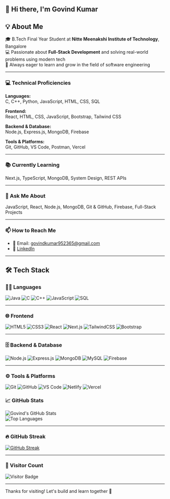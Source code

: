 ## 👋 Hi there, I'm Govind Kumar

<!--
✨ This is a special repository because its `README.md` (this file) appears on your GitHub profile.
-->

<!--
### 🎓 About Me
- 🎓 **B.Tech Final Year Student** at **Nitte Meenakshi Institute of Technology**, Bangalore  
- 💻 Passionate about **Full-Stack Development** and solving real-world problems using modern tech  
- 🚀 Always eager to learn and grow in the field of software engineering

---
-->
## 💡 About Me

🎓 B.Tech Final Year Student at **Nitte Meenakshi Institute of Technology**, Bangalore  
💻 Passionate about **Full-Stack Development** and solving real-world problems using modern tech  
🚀 Always eager to learn and grow in the field of software engineering

---

### 💻 Technical Proficiencies

**Languages:**  
C, C++, Python, JavaScript, HTML, CSS, SQL

**Frontend:**  
React, HTML, CSS, JavaScript, Bootstrap, Tailwind CSS

**Backend & Database:**  
Node.js, Express.js, MongoDB, Firebase

**Tools & Platforms:**  
Git, GitHub, VS Code, Postman, Vercel

---

### 📚 Currently Learning
Next.js, TypeScript, MongoDB, System Design, REST APIs

---

### 💬 Ask Me About
JavaScript, React, Node.js, MongoDB, Git & GitHub, Firebase, Full-Stack Projects

---

### 📫 How to Reach Me
- 📧 Email: [govindkumar952365@gmail.com](mailto:govindkumar952365@gmail.com)  
- 🔗 [LinkedIn](https://www.linkedin.com/in/govind-kumar-61a212271/)

---

## 🛠️ Tech Stack

### 👨‍💻 Languages  
![Java](https://img.shields.io/badge/Java-ED8B00?style=for-the-badge&logo=java&logoColor=white)
![C](https://img.shields.io/badge/C-00599C?style=for-the-badge&logo=c&logoColor=white)
![C++](https://img.shields.io/badge/C++-00599C?style=for-the-badge&logo=c%2B%2B&logoColor=white)
![JavaScript](https://img.shields.io/badge/JavaScript-F7DF1E?style=for-the-badge&logo=javascript&logoColor=black)
![SQL](https://img.shields.io/badge/SQL-4479A1?style=for-the-badge&logo=postgresql&logoColor=white)

---

### 🌐 Frontend  
![HTML5](https://img.shields.io/badge/HTML5-E34F26?style=for-the-badge&logo=html5&logoColor=white)
![CSS3](https://img.shields.io/badge/CSS3-1572B6?style=for-the-badge&logo=css3&logoColor=white)
![React](https://img.shields.io/badge/React-20232A?style=for-the-badge&logo=react&logoColor=61DAFB)
![Next.js](https://img.shields.io/badge/Next.js-000000?style=for-the-badge&logo=next.js&logoColor=white)
![TailwindCSS](https://img.shields.io/badge/TailwindCSS-38B2AC?style=for-the-badge&logo=tailwind-css&logoColor=white)
![Bootstrap](https://img.shields.io/badge/Bootstrap-563D7C?style=for-the-badge&logo=bootstrap&logoColor=white)

---

### 🗄️ Backend & Database  
![Node.js](https://img.shields.io/badge/Node.js-339933?style=for-the-badge&logo=nodedotjs&logoColor=white)
![Express.js](https://img.shields.io/badge/Express.js-000000?style=for-the-badge&logo=express&logoColor=white)
![MongoDB](https://img.shields.io/badge/MongoDB-47A248?style=for-the-badge&logo=mongodb&logoColor=white)
![MySQL](https://img.shields.io/badge/MySQL-00758F?style=for-the-badge&logo=mysql&logoColor=white)
![Firebase](https://img.shields.io/badge/Firebase-FFCA28?style=for-the-badge&logo=firebase&logoColor=black)

---

### ⚙️ Tools & Platforms  
![Git](https://img.shields.io/badge/Git-F05032?style=for-the-badge&logo=git&logoColor=white)
![GitHub](https://img.shields.io/badge/GitHub-181717?style=for-the-badge&logo=github&logoColor=white)
![VS Code](https://img.shields.io/badge/VS%20Code-007ACC?style=for-the-badge&logo=visual-studio-code&logoColor=white)
![Netlify](https://img.shields.io/badge/Netlify-00C7B7?style=for-the-badge&logo=netlify&logoColor=white)
![Vercel](https://img.shields.io/badge/Vercel-000000?style=for-the-badge&logo=vercel&logoColor=white)




### 📈 GitHub Stats

![Govind's GitHub Stats](https://github-readme-stats.vercel.app/api?username=imgovind95&show_icons=true&theme=react&hide_border=false)  
![Top Languages](https://github-readme-stats.vercel.app/api/top-langs/?username=imgovind95&layout=compact&theme=react&hide_border=false)

---

### 🔥 GitHub Streak

[![GitHub Streak](https://streak-stats.demolab.com?user=imgovind95&theme=react&hide_border=false)](https://git.io/streak-stats)

---

### 👀 Visitor Count

![Visitor Badge](https://visitor-badge.laobi.icu/badge?page_id=imgovind95)

---

Thanks for visiting! Let's build and learn together 🚀
